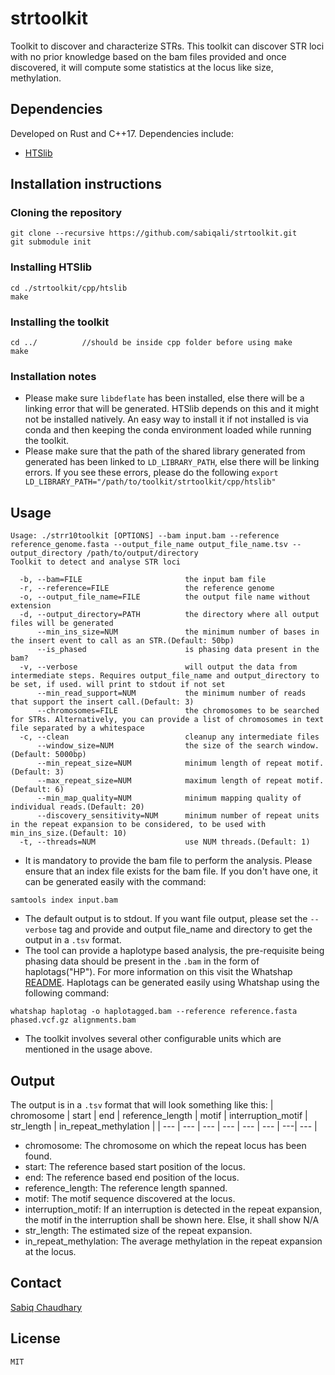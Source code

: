 # strtoolkit
Toolkit to discover and characterize STRs. This toolkit can discover STR loci with no prior knowledge based on the bam files provided and once discovered, it will compute some statistics at the locus like size, methylation. 

## Dependencies
Developed on Rust and C++17. Dependencies include:
* [HTSlib](https://github.com/samtools/htslib)

## Installation instructions

### Cloning the repository
```
git clone --recursive https://github.com/sabiqali/strtoolkit.git
git submodule init
```

### Installing HTSlib
```
cd ./strtoolkit/cpp/htslib
make
```

### Installing the toolkit
```
cd ../          //should be inside cpp folder before using make
make
```

### Installation notes
* Please make sure ```libdeflate``` has been installed, else there will be a linking error that will be generated. HTSlib depends on this and it might not be installed natively. An easy way to install it if not installed is via conda and then keeping the conda environment loaded while running the toolkit.
* Please make sure that the path of the shared library generated from generated has been linked to ```LD_LIBRARY_PATH```, else there will be linking errors. If you see these errors, please do the following ```export LD_LIBRARY_PATH="/path/to/toolkit/strtoolkit/cpp/htslib"``` 

## Usage
```
Usage: ./strr10toolkit [OPTIONS] --bam input.bam --reference reference_genome.fasta --output_file_name output_file_name.tsv --output_directory /path/to/output/directory
Toolkit to detect and analyse STR loci

  -b, --bam=FILE                       the input bam file
  -r, --reference=FILE                 the reference genome
  -o, --output_file_name=FILE          the output file name without extension
  -d, --output_directory=PATH          the directory where all output files will be generated
      --min_ins_size=NUM               the minimum number of bases in the insert event to call as an STR.(Default: 50bp)
      --is_phased                      is phasing data present in the bam?
  -v, --verbose                        will output the data from intermediate steps. Requires output_file_name and output_directory to be set, if used. will print to stdout if not set
      --min_read_support=NUM           the minimum number of reads that support the insert call.(Default: 3)
      --chromosomes=FILE               the chromosomes to be searched for STRs. Alternatively, you can provide a list of chromosomes in text file separated by a whitespace
  -c, --clean                          cleanup any intermediate files
      --window_size=NUM                the size of the search window.(Default: 5000bp)
      --min_repeat_size=NUM            minimum length of repeat motif.(Default: 3)
      --max_repeat_size=NUM            maximum length of repeat motif. (Default: 6)
      --min_map_quality=NUM            minimum mapping quality of individual reads.(Default: 20)
      --discovery_sensitivity=NUM      minimum number of repeat units in the repeat expansion to be considered, to be used with min_ins_size.(Default: 10)
  -t, --threads=NUM                    use NUM threads.(Default: 1)
```

* It is mandatory to provide the bam file to perform the analysis. Please ensure that an index file exists for the bam file. If you don't have one, it can be generated easily with the command:
```
samtools index input.bam
```
* The default output is to stdout. If you want file output, please set the ```--verbose``` tag and provide and output file_name and directory to get the output in a ```.tsv``` format.
* The tool can provide a haplotype based analysis, the pre-requisite being phasing data should be present in the ```.bam``` in the form of haplotags("HP"). For more information on this visit the Whatshap [README](https://whatshap.readthedocs.io/en/latest/guide.html#whatshap-haplotag). Haplotags can be generated easily using Whatshap using the following command:
```
whatshap haplotag -o haplotagged.bam --reference reference.fasta phased.vcf.gz alignments.bam
```
* The toolkit involves several other configurable units which are mentioned in the usage above.

## Output

The output is in a ```.tsv``` format that will look something like this:
| chromosome | start | end | reference_length | motif | interruption_motif | str_length | in_repeat_methylation | 
| --- | --- | --- | --- | --- | --- | ---| --- |

* chromosome: The chromosome on which the repeat locus has been found.
* start: The reference based start position of the locus.
* end: The reference based end position of the locus.
* reference_length: The reference length spanned.
* motif: The motif sequence discovered at the locus.
* interruption_motif: If an interruption is detected in the repeat expansion, the motif in the interruption shall be shown here. Else, it shall show N/A
* str_length: The estimated size of the repeat expansion. 
* in_repeat_methylation: The average methylation in the repeat expansion at the locus. 

## Contact

[Sabiq Chaudhary](mailto:schaudhary@oicr.on.ca)

## License

```MIT```
